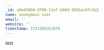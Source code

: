 ```yaml
---
_id: a9e42000-9f98-11ef-b06d-9583ac8fc5d2
name: anonymous user
email: ''
website: ''
timestamp: 1731266351076
---
```

test
